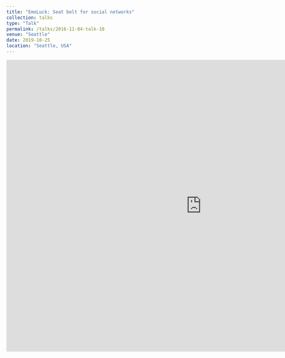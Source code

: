 ```yaml
---
title: "EmoLuck: Seat belt for social networks"
collection: talks
type: "Talk"
permalink: /talks/2016-11-04-talk-10
venue: "Seattle"
date: 2019-10-25
location: "Seattle, USA"
---
```


<iframe src="https://onedrive.live.com/embed?resid=27058F57F76D3F1%2115438&amp;authkey=!AD2N5RdqsvbAJ1w&amp;em=2&amp;wdStartOn=1&amp;wdPrint=0&amp;wdEmbedCode=0" width="1024px" height="768px" frameborder="0">This is an embedded <a target="_blank" href="https://office.com">Microsoft Office</a> PDF, powered by <a target="_blank" href="https://office.com/webapps">Office</a>.</iframe>

